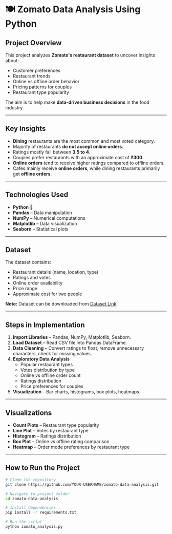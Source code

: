 # 🍽️ Zomato Data Analysis Using Python

## Project Overview
This project analyzes **Zomato's restaurant dataset** to uncover insights about:
- Customer preferences  
- Restaurant trends  
- Online vs offline order behavior  
- Pricing patterns for couples  
- Restaurant type popularity  

The aim is to help make **data-driven business decisions** in the food industry.

---

## Key Insights
- **Dining** restaurants are the most common and most voted category.
- Majority of restaurants **do not accept online orders**.
- Ratings mostly fall between **3.5 to 4**.
- Couples prefer restaurants with an approximate cost of **₹300**.
- **Online orders** tend to receive higher ratings compared to offline orders.
- Cafes mainly receive **online orders**, while dining restaurants primarily get **offline orders**.

---

##  Technologies Used
- **Python** 🐍
- **Pandas** – Data manipulation
- **NumPy** – Numerical computations
- **Matplotlib** – Data visualization
- **Seaborn** – Statistical plots

---

## Dataset
The dataset contains:
- Restaurant details (name, location, type)
- Ratings and votes
- Online order availability
- Price range
- Approximate cost for two people

**Note:** Dataset can be downloaded from [Dataset Link](YOUR-DATASET-LINK-HERE).

---

## Steps in Implementation
1. **Import Libraries** – Pandas, NumPy, Matplotlib, Seaborn.
2. **Load Dataset** – Read CSV file into Pandas DataFrame.
3. **Data Cleaning** – Convert ratings to float, remove unnecessary characters, check for missing values.
4. **Exploratory Data Analysis**  
   - Popular restaurant types  
   - Votes distribution by type  
   - Online vs offline order count  
   - Ratings distribution  
   - Price preferences for couples  
5. **Visualization** – Bar charts, histograms, box plots, heatmaps.

---

##  Visualizations
- **Count Plots** – Restaurant type popularity  
- **Line Plot** – Votes by restaurant type  
- **Histogram** – Ratings distribution  
- **Box Plot** – Online vs offline rating comparison  
- **Heatmap** – Order mode preferences by restaurant type  

---

##  How to Run the Project
```bash
# Clone the repository
git clone https://github.com/YOUR-USERNAME/zomato-data-analysis.git

# Navigate to project folder
cd zomato-data-analysis

# Install dependencies
pip install -r requirements.txt

# Run the script
python zomato_analysis.py

